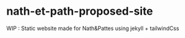 # nath-et-path-proposed-site
WIP : Static website made for Nath&amp;Pattes using jekyll + tailwindCss 
